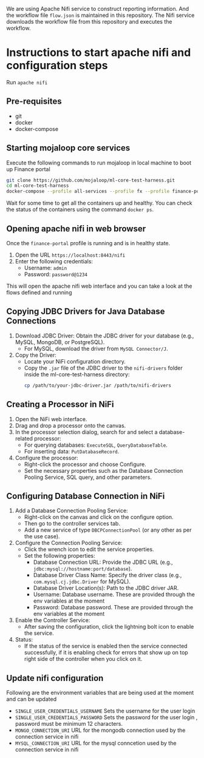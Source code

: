 We are using Apache Nifi service to construct reporting information.
And the workflow file `flow.json` is maintained in this repository.
The Nifi service downloads the workflow file from this repository and executes the workflow.

# Instructions to start apache nifi and configuration steps

Run `apache nifi`

## Pre-requisites

- git
- docker
- docker-compose

## Starting mojaloop core services 

Execute the following commands to run mojaloop in local machine to boot up Finance portal

```bash
git clone https://github.com/mojaloop/ml-core-test-harness.git
cd ml-core-test-harness
docker-compose --profile all-services --profile fx --profile finance-portal --profile ttk-provisioning-fx --profile ttk-fx-tests --profile debug up -d
```

Wait for some time to get all the containers up and healthy.
You can check the status of the containers using the command `docker ps`.

## Opening apache nifi in web browser

Once the `finance-portal` profile is running and is in healthy state.

1. Open the URL `https://localhost:8443/nifi`
2. Enter the following credentials:
    - Username: `admin`
    - Password: `password@1234`

This will open the apache nifi web interface and you can take a look at the flows defined and running

## Copying JDBC Drivers for Java Database Connections
1. Download JDBC Driver: Obtain the JDBC driver for your database (e.g., MySQL, MongoDB, or PostgreSQL).
   - For MySQL, download the driver from `MySQL Connector/J`.
2. Copy the Driver:
   - Locate your NiFi configuration directory.
   - Copy the `.jar` file of the JDBC driver to the `nifi-drivers` folder inside the ml-core-test-harness directory:
      ```bash
      cp /path/to/your-jdbc-driver.jar /path/to/nifi-drivers
      ```
## Creating a Processor in NiFi
1. Open the NiFi web interface.
2. Drag and drop a processor onto the canvas.
3. In the processor selection dialog, search for and select a database-related processor:
   - For querying databases: `ExecuteSQL`, `QueryDatabaseTable`.
   - For inserting data: `PutDatabaseRecord`.
4. Configure the processor:
   - Right-click the processor and choose Configure.
   - Set the necessary properties such as the Database Connection Pooling Service, SQL query, and other parameters.

## Configuring Database Connection in NiFi
1. Add a Database Connection Pooling Service:
   - Right-click on the canvas and click on the configure option.
   - Then go to the controller services tab.
   - Add a new service of type `DBCPConnectionPool` (or any other as per the use case).
2. Configure the Connection Pooling Service:
   - Click the wrench icon to edit the service properties.
   - Set the following properties:
     - Database Connection URL: Provide the JDBC URL (e.g., `jdbc:mysql://hostname:port/database`).
     - Database Driver Class Name: Specify the driver class (e.g., `com.mysql.cj.jdbc.Driver` for MySQL).
     - Database Driver Location(s): Path to the JDBC driver JAR.
     - Username: Database username. These are provided through the env variables at the moment
     - Password: Database password. These are provided through the env variables at the moment
3. Enable the Controller Service:
   - After saving the configuration, click the lightning bolt icon to enable the service.
4. Status:
   - If the status of the service is enabled then the service connected successfully, if it is enabling check for errors 
     that show up on top right side of the controller when you click on it.

## Update nifi configuration

Following are the environment variables that are being used at the moment and can be updated
- `SINGLE_USER_CREDENTIALS_USERNAME` Sets the username for the user login
- `SINGLE_USER_CREDENTIALS_PASSWORD` Sets the password for the user login , password must be minimum 12 characters.
- `MONGO_CONNECTION_URI` URL for the mongodb connection used by the connection service in nifi
- `MYSQL_CONNECTION_URI` URL for the mysql conncetion used by the connection service in nifi

